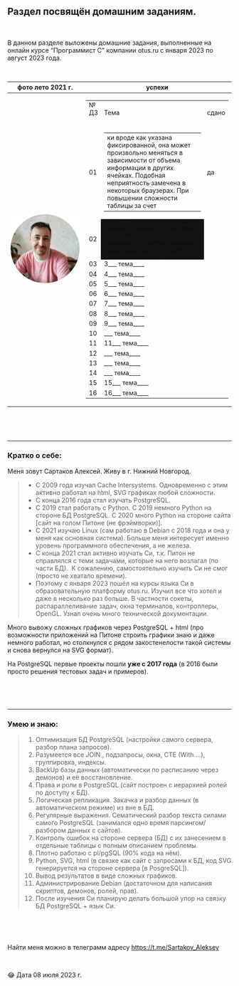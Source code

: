 ## Раздел посвящён домашним заданиям.

<p> &nbsp; </p>   

В данном разделе выложены домашние задания, выполненные на онлайн курсе “Программист С” компании otus.ru с января 2023 по август 2023 года.

<p> &nbsp; </p>   

|   фото лето 2021 г.|  успехи |
| ------------ | ------------ |
|  ![](https://github.com/OTUS-2023-C01-SARTAKOV-AP/home_work/blob/main/img/photo_circle_small.png) |<table><tbody><tr><td width="5%">№ ДЗ &nbsp;</td><td width="90%">Тема</td><td width="5%">сдано</td></tr><tr><td>01</td><td><table><tbody><tr><td width="400"> ки вроде как указана фиксированной, она может произвольно меняться в зависимости от объема информации в других ячейках. Подобная неприятность замечена в некоторых браузерах. При повышении сложности таблицы за счет</td></tr></tbody></table></td><td>да</td></tr><tr><td>02</td><td bgcolor="#121212" background="#555555" align="justify" width="350"> здесь!!! сли содержимое ячейки выше указанного значения, то данный параметр игнорируется 2___ тема____ тема тема тема и прочие</td><td>&nbsp;</td></tr><tr><td>03</td><td>  3___ тема____ &nbsp;</td><td>&nbsp;</td></tr><tr><td>04</td><td> 4___ тема____  &nbsp;</td><td>&nbsp;</td></tr><tr><td>05</td><td> 5___ тема____  &nbsp;</td><td>&nbsp;</td></tr><tr><td>06</td><td> 6___ тема____  &nbsp;</td><td>&nbsp;</td></tr><tr><td>07</td><td> 7___ тема____  &nbsp;</td><td>&nbsp;</td></tr><tr><td>08</td><td> 8___ тема____  &nbsp;</td><td>&nbsp;</td></tr><tr><td>09</td><td> 9___ тема____  &nbsp;</td><td>&nbsp;</td></tr><tr><td>10</td><td> ___ тема____  &nbsp;</td><td>&nbsp;</td></tr><tr><td>11</td><td> 11___ тема____  &nbsp;</td><td>&nbsp;</td></tr>  <tr><td>12</td><td>  ___ тема____ &nbsp;</td><td>&nbsp;</td></tr>  <tr><td>13</td><td>  ___ тема____ &nbsp;</td><td>&nbsp;</td></tr>  <tr><td>14</td><td>  ___ тема____ &nbsp;</td><td>&nbsp;</td></tr>  <tr><td>15</td><td>  15___ тема____ &nbsp;</td><td>&nbsp;</td></tr>  <tr><td>16</td><td> 16___ тема____ </td><td>&nbsp;</td></tr></tbody></table>|


<p> &nbsp; </p>    
<p> &nbsp; </p>     

----
### Кратко о себе: 

Меня зовут Сартаков Алексей. Живу в г. Нижний Новгород. 

> *   С 2009 года изучал Cache Intersystems. Одновременно с этим активно работал на html, SVG графиках любой сложности.
> *   С конца 2016 года стал изучать PostgreSQL. 
> *   С 2019 стал работать с Python. С 2019 немного Python на стороне БД PostgreSQL. С 2020 много Python на стороне сайта [сайт на голом Питоне (не фрэймворки)]. 
> *   С 2021 изучаю Linux (сам работаю в Debian c 2018 года и она у меня как основная система). Больше меня интересует именно уровень программного обеспечения, а не железа. 
> *   С конца 2021 стал активно изучать Си, т.к. Питон не справлялся с теми задачами, которые на него возлагал (по части БД).  К сожалению, самостоятельно изучить Си не смог (просто не хватало времени). 
> *   Поэтому с января 2023 пошёл на курсы языка Си в образовательную платформу otus.ru. Изучил все что хотел и даже в несколько раз больше. В частности сокеты, распараллеливание задач, окна терминалов, контроллеры, OpenGL. Узнал очень много технической документации. 

Много вывожу сложных графиков через PostgreSQL + html (про возможности приложений на Питоне строить графики знаю и даже немного работал, но столкнулся с рядом закостенелости такой системы и снова вернулся на SVG формат).

На PostgreSQL первые проекты пошли **уже с 2017 года** (в 2016 были просто решения тестовых задач и примеров).



<p> &nbsp; </p>    
<p> &nbsp; </p>          

----
### Умею и знаю:

> 1.  Оптимизация БД PostgreSQL (настройки самого сервера, разбор плана запросов).
> 2.  Разумеется все JOIN , подзапросы, окна, CTE (With ...), группировка, индексы. 
> 3.  BackUp базы данных (автоматически по расписанию через демонов) и её восстановление.
> 4.  Права и роли в PostgreSQL (сайт построен с иерархией ролей по доступу к БД).
> 5.  Логическая репликация. Закачка и разбор данных (в автоматическом режиме) из вне в БД.
> 6.  Регулярные выражения. Сематический разбор текста силами самого PostgreSQL (занимался одно время парсингом/разбором данных с сайтов).
> 7.  Контроль ошибок на стороне сервера (БД) с их занесением в отдельные таблицы с полным описанием проблемы.
> 8.  Плотно работаю с pl/pgSQL (90% кода на нём). 
> 9.  Python, SVG, html (в связке как сайт с запросами к БД, код SVG генерируется на стороне сервера [в PosgreSQL]).
> 10.  Вывод результатов в виде сложных графиков.
> 11.  Администрирование Debian (достаточном для написания скриптов, демонов, ролей, прав).
> 12.  После изучения Си планирую делать большой упор на связку БД PostgreSQL + язык Си. 

<p> &nbsp; </p>   
<p> &nbsp; </p>   

Найти меня можно в телеграмм адресу https://t.me/Sartakov_Aleksey
<p> &nbsp; </p>   
😂 Дата 08 июля 2023 г.
